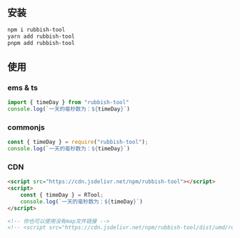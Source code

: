 ## 安装

```bash
npm i rubbish-tool
yarn add rubbish-tool
pnpm add rubbish-tool
```

## 使用
### ems & ts
```js
import { timeDay } from "rubbish-tool"
console.log(`一天的毫秒数为：${timeDay}`)
```


### commonjs
```js
const { timeDay } = require("rubbish-tool");
console.log(`一天的毫秒数为：${timeDay}`)
```


### CDN
```html
<script src="https://cdn.jsdelivr.net/npm/rubbish-tool"></script>
<script>
    const { timeDay } = RTool;
    console.log(`一天的毫秒数为：${timeDay}`)
</script>

<!-- 你也可以使用没有map文件链接 -->
<!-- <script src="https://cdn.jsdelivr.net/npm/rubbish-tool/dist/umd/rubbish-tool.min.nomap.js"></script> -->
```